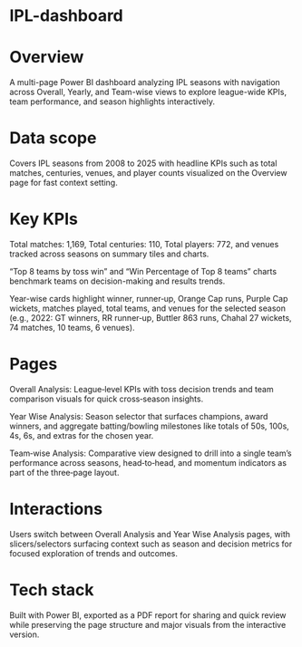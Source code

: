 # IPL-dashboard
# Overview
A multi-page Power BI dashboard analyzing IPL seasons with navigation across Overall, Yearly, and Team-wise views to explore league-wide KPIs, team performance, and season highlights interactively.

# Data scope
Covers IPL seasons from 2008 to 2025 with headline KPIs such as total matches, centuries, venues, and player counts visualized on the Overview page for fast context setting.

# Key KPIs
Total matches: 1,169, Total centuries: 110, Total players: 772, and venues tracked across seasons on summary tiles and charts.

“Top 8 teams by toss win” and “Win Percentage of Top 8 teams” charts benchmark teams on decision-making and results trends.

Year-wise cards highlight winner, runner‑up, Orange Cap runs, Purple Cap wickets, matches played, total teams, and venues for the selected season (e.g., 2022: GT winners, RR runner‑up, Buttler 863 runs, Chahal 27 wickets, 74 matches, 10 teams, 6 venues).

# Pages
Overall Analysis: League‑level KPIs with toss decision trends and team comparison visuals for quick cross‑season insights.

Year Wise Analysis: Season selector that surfaces champions, award winners, and aggregate batting/bowling milestones like totals of 50s, 100s, 4s, 6s, and extras for the chosen year.

Team‑wise Analysis: Comparative view designed to drill into a single team’s performance across seasons, head‑to‑head, and momentum indicators as part of the three‑page layout.

# Interactions
Users switch between Overall Analysis and Year Wise Analysis pages, with slicers/selectors surfacing context such as season and decision metrics for focused exploration of trends and outcomes.

# Tech stack
Built with Power BI, exported as a PDF report for sharing and quick review while preserving the page structure and major visuals from the interactive version.

